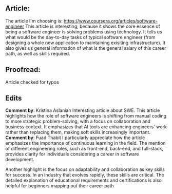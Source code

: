 ## Article:
The article I'm choosing is: https://www.coursera.org/articles/software-engineer
This article is interesting, because it shows the core essence of being a software engineer is solving problems using technology. It tells us what would be the day-to-day tasks of typical software engineer (from designing a whole new application to maintaining exisiting infrastructure). It also gives us general information of what is the general salary of this career path, as well as skills required.

## Proofread:
Article checked for typos
## Edits

**Comment by**: Kristina Aslanian
Interesting article about SWE. This article highlights how the role of software engineers is shifting from manual coding to more strategic problem-solving, with a focus on collaboration and business context. It emphasizes that AI tools are enhancing engineers' work rather than replacing them, making soft skills increasingly important. 
**Comment by**: Fuad Thabit
I particularly appreciate how the article emphasizes the importance of continuous learning in the field. The mention of 
different engineering roles, such as front-end, back-end, and full-stack, provides clarity for individuals considering 
a career in software development.

Another highlight is the focus on adaptability and collaboration as key skills for success. In an industry that evolves 
rapidly, these skills are critical. The detailed explanation of educational requirements and certifications is also 
helpful for beginners mapping out their career path
